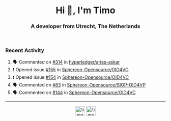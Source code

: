 <h1 align="center">Hi 👋, I'm Timo</h1>
<h3 align="center">A developer from Utrecht, The Netherlands</h3>
<br/>
<!-- https://github.com/rahuldkjain/github-profile-readme-generator --!>

<!--  <p align="left"><img src="https://github-readme-stats.vercel.app/api?username=timoglastra&show_icons=true&count_private=true&" alt="timoglastra" /></p> --!>

<!--
Github language stats
<p align="left"><img src="https://github-readme-stats.vercel.app/api/top-langs/?username=timoglastra&layout=compact" alt="timoglastra" /><p>
-->

<!-- Codestats language stats -->
<!-- <p align="left"><img src="https://codestats-readme.vercel.app/api/top-langs/?username=timoglastra&layout=compact&language_count=12" alt="timoglastra" /><p>    --!>
  
<h3>Recent Activity</h3>

<!--START_SECTION:activity-->
1. 🗣 Commented on [#314](https://github.com/hyperledger/aries-askar/issues/314#issuecomment-2390806210) in [hyperledger/aries-askar](https://github.com/hyperledger/aries-askar)
2. ❗ Opened issue [#155](https://github.com/Sphereon-Opensource/OID4VC/issues/155) in [Sphereon-Opensource/OID4VC](https://github.com/Sphereon-Opensource/OID4VC)
3. ❗ Opened issue [#154](https://github.com/Sphereon-Opensource/OID4VC/issues/154) in [Sphereon-Opensource/OID4VC](https://github.com/Sphereon-Opensource/OID4VC)
4. 🗣 Commented on [#83](https://github.com/Sphereon-Opensource/SIOP-OID4VP/issues/83#issuecomment-2388094486) in [Sphereon-Opensource/SIOP-OID4VP](https://github.com/Sphereon-Opensource/SIOP-OID4VP)
5. 🗣 Commented on [#144](https://github.com/Sphereon-Opensource/OID4VC/issues/144#issuecomment-2388088165) in [Sphereon-Opensource/OID4VC](https://github.com/Sphereon-Opensource/OID4VC)
<!--END_SECTION:activity-->

---

<p align="center">
<a href="https://twitter.com/timoglastra" target="blank"><img align="center" src="https://cdn.jsdelivr.net/npm/simple-icons@3.0.1/icons/twitter.svg" alt="timoglastra" height="30" width="30" /></a>
<a href="https://linkedin.com/in/timoglastra" target="blank"><img align="center" src="https://cdn.jsdelivr.net/npm/simple-icons@3.0.1/icons/linkedin.svg" alt="timoglastra" height="30" width="30" /></a>
</p>




